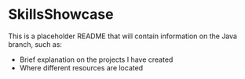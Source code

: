 # SkillsShowcase

This is a placeholder README that will contain information on the Java branch, such as:
- Brief explanation on the projects I have created
- Where different resources are located
